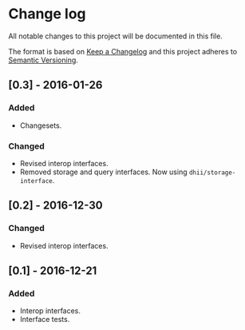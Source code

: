 # Change log
All notable changes to this project will be documented in this file.

The format is based on [Keep a Changelog](http://keepachangelog.com/)
and this project adheres to [Semantic Versioning](http://semver.org/).

## [0.3] - 2016-01-26
### Added
- Changesets.
### Changed
- Revised interop interfaces.
- Removed storage and query interfaces. Now using `dhii/storage-interface`.

## [0.2] - 2016-12-30
### Changed
- Revised interop interfaces.

## [0.1] - 2016-12-21
### Added
- Interop interfaces.
- Interface tests.